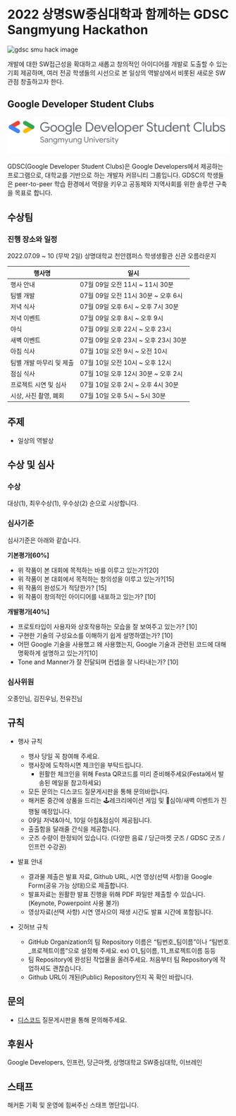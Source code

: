 # 2022 상명SW중심대학과 함께하는 GDSC Sangmyung Hackathon

![gdsc smu hack image](./profile/contents/gdsc_smu_hack.jpg)

개발에 대한 SW접근성을 확대하고 새롭고 창의적인 아이디어를 개발로 도출할 수 있는 기회 제공하며, 여러 전공 학생들의 시선으로 본 일상의 역발상에서 비롯된 새로운 SW관점 창출하고자 한다.

## Google Developer Student Clubs

![gdsc smu image](./profile/contents/gdsc_smu.svg)


GDSC(Google Developer Student Clubs)은 Google Developers에서 제공하는 프로그램으로, 대학교를 기반으로 하는 개발자 커뮤니티 그룹입니다. GDSC의 학생들은 peer-to-peer 학습 환경에서 역량을 키우고 공동체와 지역사회를 위한 솔루션 구축을 목표로 합니다.

## 수상팀


### 진행 장소와 일정

2022.07.09 ~ 10 (무박 2일) 상명대학교 천안캠퍼스 학생생활관 신관 오름라운지

| 행사명                 | 일시                                   |
| -------------------- | -------------------------------------- |
| 행사 안내              | 07월 09일 오전 11시 ~ 11시 30분             |
| 팀별 개발              | 07월 09일 오전 11시 30분 ~ 오후 6시          |
| 저녁 식사              | 07월 09일 오후 6시 ~ 오후 7시 30분           |
| 저녁 이벤트             | 07월 09일 오후 8시 ~ 오후 9시               |
| 야식                  | 07월 09일 오후 22시 ~ 오후 23시              |
| 새벽 이벤트             | 07월 09일 오후 23시 ~ 오후 23시 30분         |
| 아침 식사              | 07월 10일 오전 9시 ~ 오전 10시               |
| 팀별 개발 마무리 및 제출   | 07월 10일 오전 10시 ~ 오후 12시              |
| 점심 식사               | 07월 10일 오후 12시 30분 ~ 오후 2시          |
| 프로젝트 시연 및 심사      | 07월 10일 오후 2시 ~ 오후 4시 30분           |
| 시상, 사진 촬영, 폐회      | 07월 10일 오후 5시 ~ 5시 30분              |

## 주제
- 일상의 역발상

## 수상 및 심사

### 수상

대상(1), 최우수상(1), 우수상(2) 순으로 시상합니다. 

### 심사기준

심사기준은 아래와 같습니다.

**기본평가[60%]**

- 위 작품이 본 대회에 목적하는 바를 이루고 있는가?[20]
- 위 작품이 본 대회에서 목적하는 창의성을 이루고 있는가?[15]
- 위 작품의 완성도가 적당한가? [15]
- 위 작품이 창의적인 아이디어를 내포하고 있는가? [10]

**개발평가[40%]**

- 프로토타입이 사용자와 상호작용하는 모습을 잘 보여주고 있는가? [10]
- 구현한 기술의 구성요소를 이해하기 쉽게 설명하였는가? [10]
- 어떤 Google 기술을 사용했고 왜 사용했는지, Google 기술과 관련된 코드에 대해 명확하게 설명하고 있는가?[10]
- Tone and Manner가 잘 전달되며 컨셉을 잘 나타내는가? [10]

### 심사위원

오종인님, 김진우님, 전유진님

## 규칙

- 행사 규칙
  - 행사 당일 꼭 참여해 주세요.
  - 행사장에 도착하시면 체크인을 부탁드립니다.
    - 원활한 체크인을 위해 Festa QR코드를 미리 준비해주세요(Festa에서 발송된 메일을 참고하세요)
  - 모든 문의는 디스코드 질문게시판을 통해 문의바랍니다.
  - 해커톤 중간에 상품을 드리는 🕹레크리에이션 게임 및 🌃심야/새벽 이벤트가 진행될 예정입니다.
  - 09일 저녁&야식, 10일 아침&점심이 제공됩니다.
  - 출출함을 달래줄 간식을 제공합니다.
  - 굿즈 수량이 한정되어 있습니다. (다양한 음료 / 당근마켓 굿즈 / GDSC 굿즈 / 인프런 수강권)

- 발표 안내 
  - 결과물 제출은 발표 자료, Github URL, 시연 영상(선택 사항)을 Google Form(공유 가능 상태)으로 제출합니다.
  - 발표자료는 원활한 발표 진행을 위해 PDF 파일만 제출할 수 있습니다.(Keynote, Powerpoint 사용 불가)
  - 영상자료(선택 사항) 시연 영사으이 재생 시간도 발표 시간에 포함됩니다.

- 깃허브 규칙
  - GitHub Organization의 팀 Repository 이름은 “팀번호_팀이름”이나 “팀번호_프로젝트이름”으로 설정해 주세요. ex) 01_팀이름, 11_프로젝트이름 등등
  - 팀 Repository에 완성된 작업물을 올려주세요. 처음부터 팀 Repository에 작업하셔도 괜찮습니다.
  - Github URL이 개된(Public) Repository인지 꼭 확인 바랍니다.

## 문의

- [디스코드](https://discord.gg/uZWFVcQA) 질문게시판을 통해 문의해주세요.

## 후원사

Google Developers, 인프런, 당근마켓, 상명대학교 SW중심대학, 이브레인

## 스태프

해커톤 기획 및 운영에 힘써주신 스태프 명단입니다.


